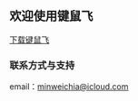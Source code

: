 ## 欢迎使用键鼠飞

[下载键鼠飞](https://github.com/Jiaminwei/KeyMouseFly/archive/refs/heads/main.zip) 

### 联系方式与支持

email：[minweichia@icloud.com](mailto://minweichia@icloud.com)
